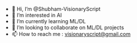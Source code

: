 - 👋 Hi, I’m @Shubham-VisionaryScript
- 👀 I’m interested in AI
- 🌱 I’m currently learning ML/DL
- 💞️ I’m looking to collaborate on ML/DL projects
- 📫 How to reach me : visionaryscript@gmail.com

<!---
Shubham-VisionaryScript/Shubham-VisionaryScript is a ✨ special ✨ repository because its `README.md` (this file) appears on your GitHub profile.
You can click the Preview link to take a look at your changes.
--->
